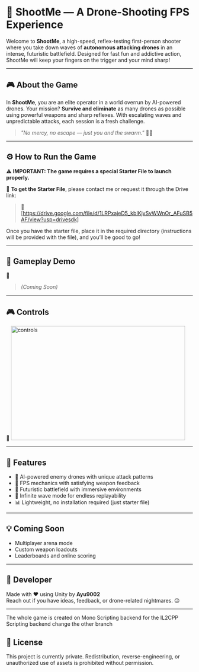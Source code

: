 # 🚀 ShootMe — A Drone-Shooting FPS Experience

Welcome to **ShootMe**, a high-speed, reflex-testing first-person shooter where you take down waves of **autonomous attacking drones** in an intense, futuristic battlefield. Designed for fast fun and addictive action, ShootMe will keep your fingers on the trigger and your mind sharp!

---

## 🎮 About the Game

In **ShootMe**, you are an elite operator in a world overrun by AI-powered drones. Your mission? **Survive and eliminate** as many drones as possible using powerful weapons and sharp reflexes. With escalating waves and unpredictable attacks, each session is a fresh challenge.

> _"No mercy, no escape — just you and the swarm."_ 🧠💥

---

## ⚙️ How to Run the Game

⚠️ **IMPORTANT: The game requires a special Starter File to launch properly.**

📩 **To get the Starter File**, please contact me or request it through the Drive link:

> 🔗 [https://drive.google.com/file/d/1LRPxajeD5_kbIKjvSvWWnOr_AFuSB5AF/view?usp=drivesdk]


Once you have the starter file, place it in the required directory (instructions will be provided with the file), and you’ll be good to go!

---

## 🎥 Gameplay Demo

📌 
> *(Coming Soon)*

---

## 🎮 Controls

📌 <img width="470" height="308" alt="controls" src="https://github.com/user-attachments/assets/e358b73f-adfb-4efa-a1ba-63ee0bcac7f6" />

---

## 🔧 Features

- 🧠 AI-powered enemy drones with unique attack patterns
- 🎯 FPS mechanics with satisfying weapon feedback
- 🌌 Futuristic battlefield with immersive environments
- 🔁 Infinite wave mode for endless replayability
- 📊 Lightweight, no installation required (just starter file)

---

## 💡 Coming Soon

- Multiplayer arena mode  
- Custom weapon loadouts  
- Leaderboards and online scoring

---

## 👤 Developer

Made with ❤️ using Unity by **Ayu9002**  
Reach out if you have ideas, feedback, or drone-related nightmares. 😉

---
The whole game is created on Mono Scripting backend for the IL2CPP Scripting backend change the other branch
## 📄 License

This project is currently private. Redistribution, reverse-engineering, or unauthorized use of assets is prohibited without permission.


